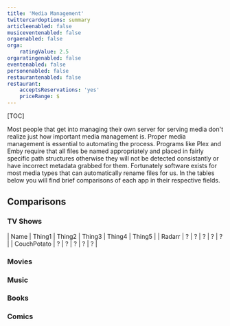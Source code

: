 ```yaml
---
title: 'Media Management'
twittercardoptions: summary
articleenabled: false
musiceventenabled: false
orgaenabled: false
orga:
    ratingValue: 2.5
orgaratingenabled: false
eventenabled: false
personenabled: false
restaurantenabled: false
restaurant:
    acceptsReservations: 'yes'
    priceRange: $
---
```


[TOC]

Most people that get into managing their own server for serving media don't realize just how important media management is. Proper media management is essential to automating the process. Programs like Plex and Emby require that all files be named appropriately and placed in fairly specific path structures otherwise they will not be detected consistantly or have incorrect metadata grabbed for them. Fortunately software exists for most media types that can automatically rename files for us. In the tables below you will find brief comparisons of each app in their respective fields.

## Comparisons

### TV Shows

| Name | Thing1 | Thing2 | Thing3 | Thing4 | Thing5 |
| Radarr | ? | ? | ? | ? | ? |
| CouchPotato | ? | ? | ? | ? | ? |

### Movies

### Music

### Books

### Comics

